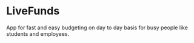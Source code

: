 # LiveFunds
App for fast and easy budgeting on day to day basis for busy people like students and employees.
